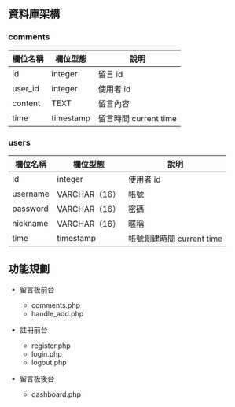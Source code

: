 ## 資料庫架構

### comments

| 欄位名稱 | 欄位型態 | 說明 |
|----------|----------|------|
| id | integer | 留言 id |
| user_id | integer | 使用者 id  
| content | TEXT | 留言內容 | 
| time | timestamp | 留言時間 current time |


### users 

| 欄位名稱 | 欄位型態 | 說明 |
|----------|----------|------|
| id | integer | 使用者 id |
| username | VARCHAR（16）| 帳號 |
| password | VARCHAR（16） | 密碼 | 
| nickname | VARCHAR（16）| 暱稱 | 
| time | timestamp | 帳號創建時間 current time |

## 功能規劃

- 留言板前台
  - comments.php
  - handle_add.php

- 註冊前台
  - register.php
  - login.php
  - logout.php

- 留言板後台
  - dashboard.php



